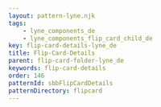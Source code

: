 ```yaml
---
layout: pattern-lyne.njk
tags: 
    - lyne_components_de
    - lyne_components_flip_card_child_de
key: flip-card-details-lyne_de
title: Flip-Card-Details
parent: flip-card-folder-lyne_de
keywords: flip-card-details
order: 146
patternId: sbbFlipCardDetails
patternDirectory: flipcard
---
```

